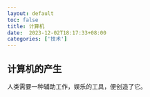 ```yaml
---
layout: default
toc: false
title: 计算机
date:  2023-12-02T18:17:33+08:00
categories: ['技术']
---
```


## 计算机的产生

人类需要一种辅助工作，娱乐的工具，便创造了它。

